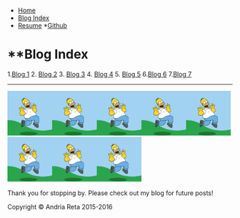 <html>
<head> <link rel="stylesheet" type="text/css" href="../stylesheets/blog.css">
  <meta charset="UTF-8">

<title>Andria Reta</title>
</head>
<body>

  * [Home](http://andriayr.github.io/)
  * [Blog Index](https://github.com/andriayr/andriayr.github.io/blob/master/blog/blog_index_2.8_Solo_project.md")
 * [Resume](https://www.linkedin.com/in/andria-reta-msg-mha-87424127?trk=hp-identity-photo)
 *[Github](https://github.com/andriayr)

 # **Blog Index


  1.[Blog 1](http://andriayr.github.io/blog/git.html)
  2. [Blog 2](#)
  3. [Blog 3](#)
  4. [Blog 4](#)
  5. [Blog 5](#)
  6.[Blog 6](#)
  7.[Blog 7](#)


<hr></hr>
<aside><img src="../imgs/post-6670-Homer-Simpson-Gifs-kvjg.gif" alt="Homer" height="100" width="100"><img src="../imgs/post-6670-Homer-Simpson-Gifs-kvjg.gif" alt="Homer" height="100" width="100"><img src="../imgs/post-6670-Homer-Simpson-Gifs-kvjg.gif" alt="Homer" height="100" width="100"><img src="../imgs/post-6670-Homer-Simpson-Gifs-kvjg.gif" alt="Homer" height="100" width="100"><img src="../imgs/post-6670-Homer-Simpson-Gifs-kvjg.gif" alt="Homer" height="100" width="100"><img src="../imgs/post-6670-Homer-Simpson-Gifs-kvjg.gif" alt="Homer" height="100" width="100"><img src="../imgs/post-6670-Homer-Simpson-Gifs-kvjg.gif" alt="Homer" height="100" width="100"><img src="../imgs/post-6670-Homer-Simpson-Gifs-kvjg.gif" alt="Homer" height="100" width="100"></aside>
<footer> <p>Thank you for stopping by. Please check out my blog for future posts!</p>
<p>Copyright &copy; Andria Reta 2015-2016 </p></footer>
</body>
</html>

